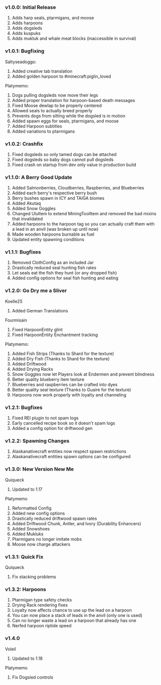 ### v1.0.0: Initial Release
1. Adds harp seals, ptarmigans, and moose
2. Adds harpoons
3. Adds dogsleds
4. Adds kuspuks
5. Adds muktuk and whale meat blocks (inaccessible in survival)

### v1.0.1: Bugfixing
Saltyseadoggo:
1. Added creative tab translation
2. Added golden harpoon to #minecraft:piglin_loved

Platymemo:
1. Dogs pulling dogsleds now move their legs
2. Added proper translation for harpoon-based death messages
3. Fixed Moose dewlap to be properly centered
4. Allowed seals to actually breed properly
5. Prevents dogs from sitting while the dogsled is in motion
6. Added spawn eggs for seals, ptarmigans, and moose
7. Added Harpoon subtitles
8. Added variations to ptarmigans

### v1.0.2: Crashfix
1. Fixed dogsleds so only tamed dogs can be attached
2. Fixed dogsleds so baby dogs cannot pull dogsleds
3. Fixed crash on startup from dev only value in production build

### v1.1.0: A Berry Good Update
1. Added Salmonberries, Cloudberries, Raspberries, and Blueberries
2. Added each berry's respective berry bush
3. Berry bushes spawn in ICY and TAIGA biomes
4. Added Akutaq
5. Added Snow Goggles
6. Changed UluItem to extend MiningToolItem and removed the bad mixins that invalidated
7. Added harpoons to the harpoon tag so you can actually craft them with a lead in an anvil (was broken up until now)
8. Made wooden harpoons burnable as fuel
9. Updated entity spawning conditions

### v1.1.1: Bugfixes
1. Removed ClothConfig as an included Jar
2. Drastically reduced seal hunting fish rates
3. Let seals eat the fish they hunt (or any dropped fish)
4. Added config options for seal fish hunting and eating

### v1.2.0: Go Dry me a Sliver
Koelle25
1. Added German Translations

Fourmisain
1. Fixed HarpoonEntity glint
2. Fixed HarpoonEntity Enchantment tracking

Platymemo:
1. Added Fish Strips (Thanks to Shard for the texture)
2. Added Dry Fish (Thanks to Shard for the texture)
3. Added Driftwood
4. Added Drying Racks
5. Snow Goggles now let Players look at Endermen and prevent blindness
6. Better quality blueberry item texture
7. Blueberries and raspberries can be crafted into dyes
8. Better quality seal texture (Thanks to Guaire for the texture)
9. Harpoons now work properly with loyalty and channeling

### v1.2.1: Bugfixes
1. Fixed REI plugin to not spam logs
2. Early cancelled recipe book so it doesn't spam logs
3. Added a config option for driftwood gen

### v1.2.2: Spawning Changes
1. Alaskanativecraft entities now respect spawn restrictions
2. Alaskanativecraft entities spawn options can be configured

### v1.3.0: New Version New Me
Quiqueck
1. Updated to 1.17

Platymemo
1. Reformatted Config
2. Added new config options
3. Drastically reduced driftwood spawn rates
4. Added Driftwood Chunk, Antler, and Ivory (Durability Enhancers)
5. Added Snowshoes
6. Added Mukluks
7. Ptarmigans no longer imitate mobs
8. Moose now charge attackers

### v1.3.1: Quick Fix
Quiqueck
1. Fix stacking problems

### v1.3.2: Harpoons
1. Ptarmigan type safety checks
2. Drying Rack rendering fixes
3. Loyalty now affects chance to use up the lead on a harpoon
4. You can now place a stack of leads in the anvil (only one is used)
5. Can no longer waste a lead on a harpoon that already has one
6. Nerfed harpoon riptide speed

### v1.4.0
Voleil
1. Updated to 1.18

Platymemo
1. Fix Dogsled controls
